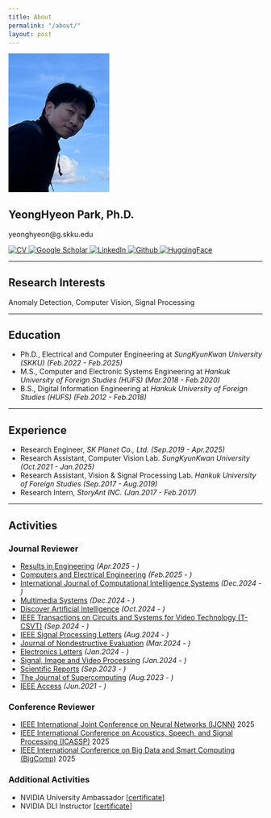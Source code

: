 ```yaml
---
title: About
permalink: "/about/"
layout: post
---
```


<img src="https://github.com/YeongHyeon/YeongHyeon.github.io/blob/master/images/profile.png?raw=true" width="200" alt="Profile">
<h2>YeongHyeon Park, Ph.D.</h2>
<p>yeonghyeon@g.skku.edu</p>
<p>
  <a href="https://yeonghyeon.github.io/resume/CV_YeongHyeon.pdf">
    <img src="https://img.shields.io/badge/CV-000000?style=for-the-badge&logoColor=white" alt="CV">  
  </a>
  <a href="https://scholar.google.com/citations?hl=en&user=cZq6j0MAAAAJ">
    <img src="https://img.shields.io/badge/Google Scholar-4285F4?style=for-the-badge&logoColor=white" alt="Google Scholar">  
  </a>
  <a href="https://www.linkedin.com/in/yeonghyeon-park-25aa97138/">
    <img src="https://img.shields.io/badge/LinkedIn-0A66C2?style=for-the-badge&logoColor=white" alt="LinkedIn">  
  </a>
<!-- <p>
</p> -->
  <a href="https://github.com/YeongHyeon">
    <img src="https://img.shields.io/badge/Github-000000?style=for-the-badge&logoColor=white" alt="Github">  
  </a>
  <a href="https://huggingface.co/YeongHyeon">
    <img src="https://img.shields.io/badge/HuggingFace-FFD21E?style=for-the-badge&logoColor=white" alt="HuggingFace">  
  </a>
</p>
      
-----

## Research Interests

Anomaly Detection, Computer Vision, Signal Processing

-----

## Education

+ Ph.D., Electrical and Computer Engineering at *SungKyunKwan University (SKKU)* _(Feb.2022 - Feb.2025)_ <br/>
+ M.S., Computer and Electronic Systems Engineering at *Hankuk University of Foreign Studies (HUFS)* _(Mar.2018 - Feb.2020)_ <br/>
+ B.S., Digital Information Engineering at *Hankuk University of Foreign Studies (HUFS)* _(Feb.2012 - Feb.2018)_ <br/>

-----

## Experience
+ Research Engineer, *SK Planet Co., Ltd.* _(Sep.2019 - Apr.2025)_ <br/>
+ Research Assistant, Computer Vision Lab. *SungKyunKwan University* _(Oct.2021 - Jan.2025)_ <br/> 
+ Research Assistant, Vision & Signal Processing Lab. *Hankuk University of Foreign Studies* _(Sep.2017 - Aug.2019)_ <br/>
+ Research Intern, *StoryAnt INC.* _(Jan.2017 - Feb.2017)_ <br/> 

-----

## Activities 

### Journal Reviewer
+ <a href="https://www.sciencedirect.com/journal/results-in-engineering">Results in Engineering</a> _(Apr.2025 - )_
+ <a href="https://www.sciencedirect.com/journal/computers-and-electrical-engineering">Computers and Electrical Engineering</a> _(Feb.2025 - )_
+ <a href="https://link.springer.com/journal/44196">International Journal of Computational Intelligence Systems</a> _(Dec.2024 - )_
+ <a href="https://link.springer.com/journal/530">Multimedia Systems</a> _(Dec.2024 - )_
+ <a href="https://link.springer.com/journal/44163">Discover Artificial Intelligence</a> _(Oct.2024 - )_
+ <a href="https://ieeexplore.ieee.org/xpl/RecentIssue.jsp?punumber=76">IEEE Transactions on Circuits and Systems for Video Technology (T-CSVT)</a> _(Sep.2024 - )_
+ <a href="https://ieeexplore.ieee.org/xpl/RecentIssue.jsp?punumber=97">IEEE Signal Processing Letters</a> _(Aug.2024 - )_
+ <a href="https://link.springer.com/journal/10921">Journal of Nondestructive Evaluation</a> _(Mar.2024 - )_   
+ <a href="https://ietresearch.onlinelibrary.wiley.com/journal/1350911x">Electronics Letters</a> _(Jan.2024 - )_   
+ <a href="https://link.springer.com/journal/11760">Signal, Image and Video Processing</a> _(Jan.2024 - )_   
+ <a href="https://www.nature.com/srep/">Scientific Reports</a> _(Sep.2023 - )_
+ <a href="https://link.springer.com/journal/11227">The Journal of Supercomputing</a> _(Aug.2023 - )_
+ <a href="https://ieeexplore.ieee.org/xpl/RecentIssue.jsp?punumber=6287639">IEEE Access</a> _(Jun.2021 - )_

### Conference Reviewer
+ <a href="https://2025.ijcnn.org/">IEEE International Joint Conference on Neural Networks (IJCNN)</a> 2025
+ <a href="https://2025.ieeeicassp.org/">IEEE International Conference on Acoustics, Speech, and Signal Processing (ICASSP)</a> 2025
+ <a href="https://www.bigcomputing.org/conf2025/index.html">IEEE International Conference on Big Data and Smart Computing (BigComp)</a> 2025

### Additional Activities
* NVIDIA University Ambassador [<a href="https://learn.nvidia.com/certificates?id=1403c0a68647461485704f0b0041cf86">certificate</a>]  
* NVIDIA DLI Instructor [<a href="https://learn.nvidia.com/certificates?id=96017e53395a4dacb32dfe69be7d2530">certificate</a>]  
